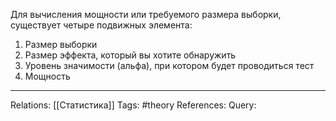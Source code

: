Для вычисления мощности или требуемого размера выборки, существует четыре подвижных элемента:
1. Размер выборки
2. Размер эффекта, который вы хотите обнаружить
3. Уровень значимости (альфа), при котором будет проводиться тест
4. Мощность

___
Relations: [[Статистика]] 
Tags: #theory 
References: 
Query: 